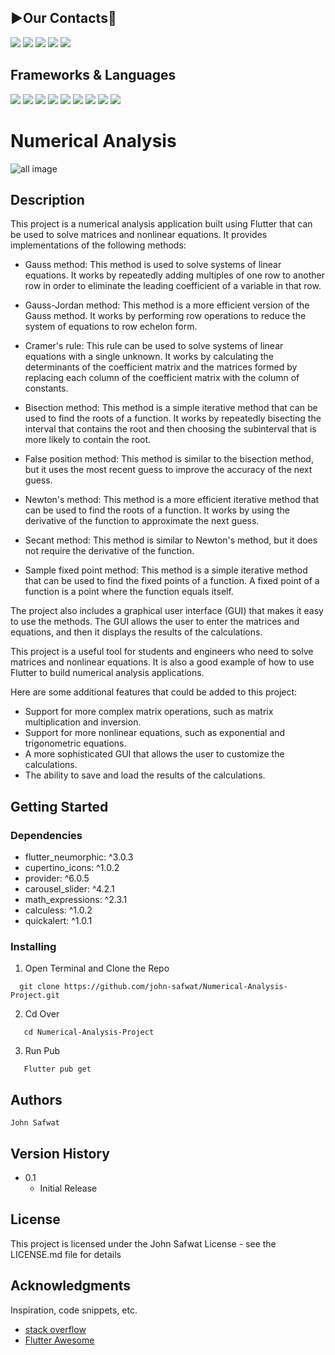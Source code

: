 ## **▶️Our Contacts📱**
<a href="https://github.com/john-safwat"><img src="https://img.shields.io/badge/GitHub-100000?style=for-the-badge&logo=github&logoColor=white"/></a>
<a href="https://www.linkedin.com/in/john-safwat-b3645427a/" title="LinkedIn"><img src="https://img.shields.io/badge/LinkedIn-0077B5?style=for-the-badge&logo=linkedin&logoColor=white"/></a>
<a href="https://www.facebook.com/john.safwat.77/" title="LinkedIn"><img src="https://img.shields.io/badge/Facebook-1877F2?style=for-the-badge&logo=facebook&logoColor=white"/></a>
<a href="https://www.instagram.com/john_s_911/" title="LinkedIn"><img src="https://img.shields.io/badge/Instagram-E4405F?style=for-the-badge&logo=instagram&logoColor=white"/></a>
<a href="https://www.behance.net/johnsafwat" title="LinkedIn"><img src="https://img.shields.io/badge/-Behance-blue?style=for-the-badge&logo=behance&logoColor=white"/></a>

## Frameworks & Languages 
<a><img src = "https://img.shields.io/badge/Flutter-02569B?style=for-the-badge&logo=flutter&logoColor=white"></a>
<a><img src = "https://img.shields.io/badge/Dart-0175C2?style=for-the-badge&logo=dart&logoColor=white"></a>
<a><img src = "https://img.shields.io/badge/Android_Studio-3DDC84?style=for-the-badge&logo=android-studio&logoColor=white"></a>
<a><img src = "https://img.shields.io/badge/Adobe%20Photoshop-31A8FF?style=for-the-badge&logo=Adobe%20Photoshop&logoColor=black"></a>
<a><img src = "https://img.shields.io/badge/Adobe%20Illustrator-FF9A00?style=for-the-badge&logo=adobe%20illustrator&logoColor=white"></a>
<a><img src = "https://img.shields.io/badge/Adobe%20XD-470137?style=for-the-badge&logo=Adobe%20XD&logoColor=#FF61F6"></a>
<a><img src = "https://img.shields.io/badge/Windows-0078D6?style=for-the-badge&logo=windows&logoColor=white"></a>
<a><img src = "https://img.shields.io/badge/Windows_11-0078d4?style=for-the-badge&logo=windows-11&logoColor=white"></a>
<a><img src = "https://img.shields.io/badge/GIT-E44C30?style=for-the-badge&logo=git&logoColor=white"></a>



# Numerical Analysis

![all image](https://firebasestorage.googleapis.com/v0/b/e-commerce-5d02e.appspot.com/o/Screenshot%202023-08-09%20142220.png?alt=media&token=dcc1a391-373f-44f1-a35d-821421573fc1)
## Description

This project is a numerical analysis application built using Flutter that can be used to solve matrices and nonlinear equations. It provides implementations of the following methods:

* Gauss method: This method is used to solve systems of linear equations. It works by repeatedly adding multiples of one row to another row in order to eliminate the leading coefficient of a variable in that row.

* Gauss-Jordan method: This method is a more efficient version of the Gauss method. It works by performing row operations to reduce the system of equations to row echelon form.
* Cramer's rule: This rule can be used to solve systems of linear equations with a single unknown. It works by calculating the determinants of the coefficient matrix and the matrices formed by replacing each column of the coefficient matrix with the column of constants.
* Bisection method: This method is a simple iterative method that can be used to find the roots of a function. It works by repeatedly bisecting the interval that contains the root and then choosing the subinterval that is more likely to contain the root.
* False position method: This method is similar to the bisection method, but it uses the most recent guess to improve the accuracy of the next guess.
* Newton's method: This method is a more efficient iterative method that can be used to find the roots of a function. It works by using the derivative of the function to approximate the next guess.
* Secant method: This method is similar to Newton's method, but it does not require the derivative of the function.
* Sample fixed point method: This method is a simple iterative method that can be used to find the fixed points of a function. A fixed point of a function is a point where the function equals itself.

The project also includes a graphical user interface (GUI) that makes it easy to use the methods. The GUI allows the user to enter the matrices and equations, and then it displays the results of the calculations.

This project is a useful tool for students and engineers who need to solve matrices and nonlinear equations. It is also a good example of how to use Flutter to build numerical analysis applications.

Here are some additional features that could be added to this project:

* Support for more complex matrix operations, such as matrix multiplication and inversion.
* Support for more nonlinear equations, such as exponential and trigonometric equations.
* A more sophisticated GUI that allows the user to customize the calculations.
* The ability to save and load the results of the calculations.

## Getting Started

### Dependencies

  * flutter_neumorphic: ^3.0.3
  * cupertino_icons: ^1.0.2
  * provider: ^6.0.5
  * carousel_slider: ^4.2.1
  * math_expressions: ^2.3.1
  * calculess: ^1.0.2
  * quickalert: ^1.0.1



### Installing

1. Open Terminal and Clone the Repo
```
  git clone https://github.com/john-safwat/Numerical-Analysis-Project.git
```

2. Cd Over
```
   cd Numerical-Analysis-Project
```

3. Run Pub
```
   Flutter pub get
```


## Authors

````
John Safwat
````

## Version History

* 0.1
    * Initial Release

## License

This project is licensed under the John Safwat License - see the LICENSE.md file for details

## Acknowledgments

Inspiration, code snippets, etc.
* [stack overflow](https://stackoverflow.com/)
* [Flutter Awesome](https://flutterawesome.com/)
